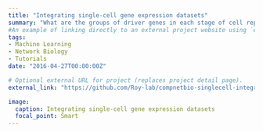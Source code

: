 ```yaml
---
title: "Integrating single-cell gene expression datasets"
summary: "What are the groups of driver genes in each stage of cell reprogramming?"
#An example of linking directly to an external project website using `external_link`.
tags:
- Machine Learning
- Network Biology
- Tutorials
date: "2016-04-27T00:00:00Z"

# Optional external URL for project (replaces project detail page).
external_link: "https://github.com/Roy-lab/compnetbio-singlecell-integration"

image:
  caption: Integrating single-cell gene expression datasets
  focal_point: Smart
---
```

